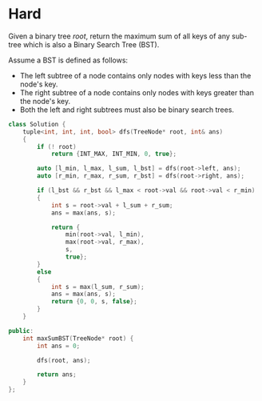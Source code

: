 # Hard

Given a binary tree $root$, return the maximum sum of all keys of any sub-tree which is also a Binary Search Tree (BST).

Assume a BST is defined as follows:

- The left subtree of a node contains only nodes with keys less than the node's key.
- The right subtree of a node contains only nodes with keys greater than the node's key.
- Both the left and right subtrees must also be binary search trees.

```cpp
class Solution {
    tuple<int, int, int, bool> dfs(TreeNode* root, int& ans)
    {
        if (! root)
            return {INT_MAX, INT_MIN, 0, true};

        auto [l_min, l_max, l_sum, l_bst] = dfs(root->left, ans);
        auto [r_min, r_max, r_sum, r_bst] = dfs(root->right, ans);

        if (l_bst && r_bst && l_max < root->val && root->val < r_min)
        {
            int s = root->val + l_sum + r_sum;
            ans = max(ans, s);

            return {
                min(root->val, l_min), 
                max(root->val, r_max), 
                s, 
                true};
        }
        else
        {
            int s = max(l_sum, r_sum);
            ans = max(ans, s);
            return {0, 0, s, false};
        }
    }

public:
    int maxSumBST(TreeNode* root) {
        int ans = 0;

        dfs(root, ans);

        return ans;
    }
};
```
